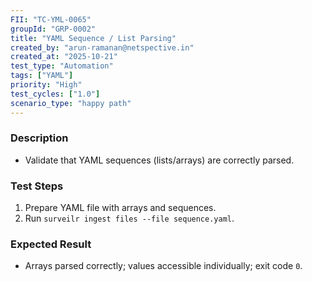 ```yaml
---
FII: "TC-YML-0065"
groupId: "GRP-0002"
title: "YAML Sequence / List Parsing"
created_by: "arun-ramanan@netspective.in"
created_at: "2025-10-21"
test_type: "Automation"
tags: ["YAML"]
priority: "High"
test_cycles: ["1.0"]
scenario_type: "happy path"
---
```


### Description
- Validate that YAML sequences (lists/arrays) are correctly parsed.

### Test Steps
1. Prepare YAML file with arrays and sequences.  
2. Run `surveilr ingest files --file sequence.yaml`.  

### Expected Result
- Arrays parsed correctly; values accessible individually; exit code `0`.
